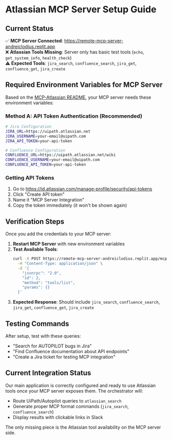 # Atlassian MCP Server Setup Guide

## Current Status
✅ **MCP Server Connected**: https://remote-mcp-server-andreiclodius.replit.app  
❌ **Atlassian Tools Missing**: Server only has basic test tools (`echo`, `get_system_info`, `health_check`)  
⚠️ **Expected Tools**: `jira_search`, `confluence_search`, `jira_get`, `confluence_get`, `jira_create`

## Required Environment Variables for MCP Server

Based on the [MCP-Atlassian README](https://github.com/sooperset/mcp-atlassian), your MCP server needs these environment variables:

### Method A: API Token Authentication (Recommended)
```bash
# Jira Configuration
JIRA_URL=https://uipath.atlassian.net
JIRA_USERNAME=your-email@uipath.com
JIRA_API_TOKEN=your-api-token

# Confluence Configuration  
CONFLUENCE_URL=https://uipath.atlassian.net/wiki
CONFLUENCE_USERNAME=your-email@uipath.com
CONFLUENCE_API_TOKEN=your-api-token
```

### Getting API Tokens
1. Go to https://id.atlassian.com/manage-profile/security/api-tokens
2. Click "Create API token" 
3. Name it "MCP Server Integration"
4. Copy the token immediately (it won't be shown again)

## Verification Steps

Once you add the credentials to your MCP server:

1. **Restart MCP Server** with new environment variables
2. **Test Available Tools**:
   ```bash
   curl -X POST https://remote-mcp-server-andreiclodius.replit.app/mcp \
     -H "Content-Type: application/json" \
     -d '{
       "jsonrpc": "2.0",
       "id": 2,
       "method": "tools/list",
       "params": {}
     }'
   ```
3. **Expected Response**: Should include `jira_search`, `confluence_search`, `jira_get`, `confluence_get`, `jira_create`

## Testing Commands

After setup, test with these queries:
- "Search for AUTOPILOT bugs in Jira"
- "Find Confluence documentation about API endpoints"  
- "Create a Jira ticket for testing MCP integration"

## Current Integration Status

Our main application is correctly configured and ready to use Atlassian tools once your MCP server exposes them. The orchestrator will:

- Route UiPath/Autopilot queries to `atlassian_search` 
- Generate proper MCP format commands (`jira_search`, `confluence_search`)
- Display results with clickable links in Slack

The only missing piece is the Atlassian tool availability on the MCP server side.